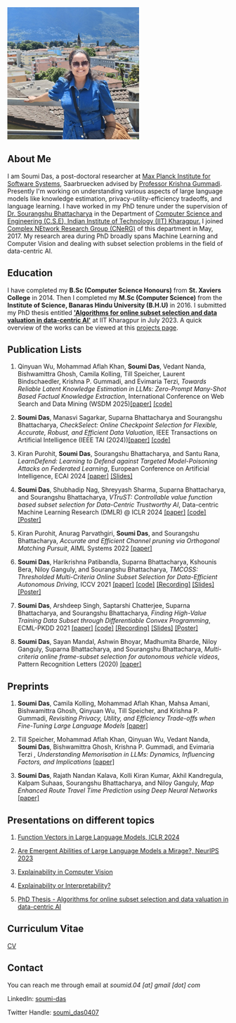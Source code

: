 <img src="docs/assets/myphoto.jpeg" alt="My Image" width="300" height="300">

## About Me

I am Soumi Das, a post-doctoral researcher at [Max Planck Institute for Software Systems](https://www.mpi-sws.org/), Saarbruecken advised by [Professor Krishna Gummadi](https://www.mpi-sws.org/people/gummadi/). Presently I'm working on understanding various aspects of large language models like knowledge estimation, privacy-utility-efficiency tradeoffs, and language learning. I have worked in my PhD tenure under the supervision of [Dr. Sourangshu Bhattacharya](http://cse.iitkgp.ac.in/~sourangshu/index.html) in the Department of [Computer Science and Engineering (C.S.E), Indian Institute of Technology (IIT) Kharagpur.](http://cse.iitkgp.ac.in) I joined [Complex NEtwork Research Group (CNeRG)](http://www.cnergres.iitkgp.ac.in/) of this department in May, 2017. My research area during PhD broadly spans Machine Learning and Computer Vision and dealing with subset selection problems in the field of data-centric AI. 

## Education
I have completed my **B.Sc (Computer Science Honours)** from **St. Xaviers College** in 2014. Then I completed my **M.Sc (Computer Science)** from the **Institute of Science, Banaras Hindu University (B.H.U)** in 2016. I submitted my PhD thesis entitled [**'Algorithms for online subset selection and data valuation in data-centric AI'**](https://www.dropbox.com/scl/fi/x36ts2ku994seewa3e0e8/SoumiDas_17CS91P08_Thesis.pdf?rlkey=xdzkap675395j5oc7qflpii6g&st=p7lvlb5v&dl=0) at IIT Kharagpur in July 2023. A quick overview of the works can be viewed at this [projects page](https://sites.google.com/view/projectsubset/).

## Publication Lists

1. Qinyuan Wu, Mohammad Aflah Khan, **Soumi Das**, Vedant Nanda, Bishwamittra Ghosh, Camila Kolling, Till Speicher, Laurent Bindschaedler, Krishna P. Gummadi, and Evimaria Terzi,  *Towards Reliable Latent Knowledge Estimation in LLMs: Zero-Prompt Many-Shot Based Factual Knowledge Extraction*, International Conference on Web Search and Data Mining (WSDM 2025)[[paper]](https://arxiv.org/abs/2404.12957) [[code]](https://github.com/SoumiDas/ZeroPrompt_LKE)

2. **Soumi Das**, Manasvi Sagarkar, Suparna Bhattacharya and Sourangshu Bhattacharya, *CheckSelect: Online Checkpoint Selection for Flexible, Accurate, Robust, and Efficient Data Valuation*, IEEE Transactions on Artificial Intelligence (IEEE TAI (2024))[[paper]](https://doi.ieeecomputersociety.org/10.1109/TAI.2024.3506494) [[code]](https://github.com/SoumiDas/CheckSelect)

3. Kiran Purohit, **Soumi Das**, Sourangshu Bhattacharya, and Santu Rana, *LearnDefend: Learning to Defend against Targeted Model-Poisoning Attacks on Federated Learning*, European Conference on Artificial Intelligence, ECAI 2024 [[paper]](https://dro.deakin.edu.au/articles/conference_contribution/A_Data-Driven_Defense_Against_Edge-Case_Model_Poisoning_Attacks_on_Federated_Learning/27663660?file=50374122) [[Slides]](https://drive.google.com/file/d/1wzMbjIDNM_oMrtOrtgsVcWHtMjb3upiE/view?usp=sharing)

4. **Soumi Das**, Shubhadip Nag, Shreyyash Sharma, Suparna Bhattacharya, and Sourangshu Bhattacharya,  *VTruST: Controllable value function based subset selection for Data-Centric Trustworthy AI*, Data-centric Machine Learning Research (DMLR) @ ICLR 2024 [[paper]](https://arxiv.org/abs/2403.05174jkYZU7Q0vQAlIozvT8cnj2aBghmwuCDSGcfSSVh4TI) [[code]](https://github.com/SoumiDas/VTruST) [[Poster]](https://drive.google.com/file/d/1t4Tfo_JTBKiP37AYt1oE7vLKIw9p8Xos/view?usp=sharing)

5. Kiran Purohit, Anurag Parvathgiri, **Soumi Das**, and Sourangshu Bhattacharya,  *Accurate and Efficient Channel pruning via Orthogonal Matching Pursuit*, AIML Systems 2022 [[paper]](https://dl.acm.org/doi/pdf/10.1145/3564121.3564139?casa_token=t3AccMERNZsAAAAA:4KS_vt0cVKbQRNOYYx8NjEpPpOIWKPEd78jkYZU7Q0vQAlIozvT8cnj2aBghmwuCDSGcfSSVh4TI)

6. **Soumi Das**, Harikrishna Patibandla, Suparna Bhattacharya, Kshounis Bera, Niloy Ganguly, and Sourangshu Bhattacharya,  *TMCOSS: Thresholded Multi-Criteria Online Subset Selection for Data-Efficient Autonomous Driving*, ICCV 2021 [[paper]](https://openaccess.thecvf.com/content/ICCV2021/html/Das_TMCOSS_Thresholded_Multi-Criteria_Online_Subset_Selection_for_Data-Efficient_Autonomous_Driving_ICCV_2021_paper.html) [[code]](https://github.com/SoumiDas/TMCOSS) [[Recording]](https://youtu.be/YyzqoJC2NQQ) [[Slides]](https://drive.google.com/file/d/1DtUXcRXbac6R7nWWwHp4DqKFyu5ebJ_o/view?usp=sharing) [[Poster]](https://drive.google.com/file/d/1A98VWbpnXaxpxb8VG-1FZWb05pX9y6Y5/view?usp=sharing)

7. **Soumi Das**, Arshdeep Singh, Saptarshi Chatterjee, Suparna Bhattacharya, and Sourangshu Bhattacharya, *Finding High-Value Training Data Subset through Differentiable Convex Programming*, ECML-PKDD 2021 [[paper]](https://dl.acm.org/doi/10.1007/978-3-030-86520-7_41) [[code]](https://github.com/SoumiDas/HOST-CP) [[Recording]](https://youtu.be/h-Mqu-M2f5A) [[Slides]](https://drive.google.com/file/d/11dotuWI33x2699mezh248iynnbAAeXPU/view?usp=sharing) [[Poster]](https://drive.google.com/file/d/1Hbm8bgRaLxGksDR9FU2F-k32ltqDHsxF/view?usp=sharing)

8. **Soumi Das**, Sayan Mandal, Ashwin Bhoyar, Madhumita Bharde, Niloy Ganguly, Suparna Bhattacharya, and Sourangshu Bhattacharya, *Multi-criteria online frame-subset selection for autonomous vehicle videos*, Pattern Recognition Letters (2020) [[paper]](https://doi.org/10.1016/j.patrec.2020.03.031)


## Preprints

1. **Soumi Das**, Camila Kolling, Mohammad Aflah Khan, Mahsa Amani, Bishwamittra Ghosh, Qinyuan Wu, Till Speicher, and  Krishna P. Gummadi, *Revisiting Privacy, Utility, and Efficiency Trade-offs when Fine-Tuning Large Language Models* [[paper]](https://arxiv.org/abs/2502.13313)

2. Till Speicher, Mohammad Aflah Khan, Qinyuan Wu, Vedant Nanda, **Soumi Das**, Bishwamittra Ghosh, Krishna P. Gummadi, and Evimaria Terzi , *Understanding Memorisation in LLMs: Dynamics, Influencing Factors, and Implications* [[paper]](https://arxiv.org/abs/2407.19262)

3. **Soumi Das**, Rajath Nandan Kalava, Kolli Kiran Kumar, Akhil Kandregula, Kalpam Suhaas, Sourangshu Bhattacharya, and Niloy Ganguly, *Map Enhanced Route Travel Time Prediction using Deep Neural Networks* [[paper]](https://arxiv.org/pdf/1911.02623.pdf)

## Presentations on different topics

1. [Function Vectors in Large Language Models, ICLR 2024](https://docs.google.com/presentation/d/1NJ12T62CM1tiPFnWMD_v96-fqZOm_PeanVLsfEpOmVQ/edit?usp=sharing)

2. [Are Emergent Abilities of Large Language Models a Mirage?, NeurIPS 2023](https://docs.google.com/presentation/d/1Vvbo7jrn2k9TTuPpXKfHQD_3zRdf12tqaU9NLYa9zPo/edit?usp=sharing)

3. [Explainability in Computer Vision](https://www.dropbox.com/s/q9i4c5sqznx1vhv/Winter_school_FAccT_AI.pdf?dl=0)

4. [Explainability or Interpretability?](https://www.dropbox.com/s/c988oz1kzrg18p4/Expl-Interp-ReadingGroup.pdf?dl=0)

5. [PhD Thesis - Algorithms for online subset selection and data valuation in data-centric AI](https://docs.google.com/presentation/d/1OYNf5BO7R4n9fx2M7ie0JCSN8WtO0N_BVDf7bu4zTuc/edit?usp=sharing)

## Curriculum Vitae

[CV](https://www.dropbox.com/s/7ygq66288u0sfuj/Soumi_CV.pdf?dl=0)

## Contact

You can reach me through email at *soumid.04 [at] gmail [dot] com* 

LinkedIn: [soumi-das](https://www.linkedin.com/in/soumi-das/)

Twitter Handle: [soumi_das0407](https://twitter.com/soumi_das0407)
